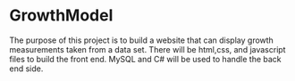 # GrowthModel
The purpose of this project is to build a website that can display growth measurements taken from a data set.
There will be html,css, and javascript files to build the front end.
MySQL and C# will be used to handle the back end side.
